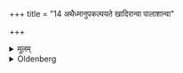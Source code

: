 +++
title = "14 अथैध्मानुपकल्पयते खादिरान्वा पालाशान्वा"

+++

<details><summary>मूलम्</summary>

अथैध्मानुपकल्पयते खादिरान्वा पालाशान्वा १४
</details>

<details><summary>Oldenberg</summary>

14. He then gets the pieces of wood ready (which are to be put on the fire)of Khadira or of Palāśa wood.
</details>
